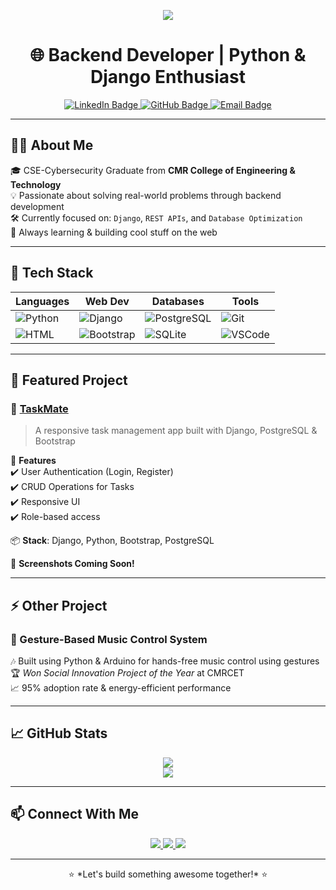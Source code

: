 <!-- Optional: Add a custom header/banner image -->
<p align="center">
  <img src="https://readme-typing-svg.herokuapp.com?color=0A62A8&lines=Hello+World!+👋;I'm+Sri+Uday+Kiran+Sai+Mahesh+Yerramsetti;Backend+Developer+%7C+Django+%7C+Python;Welcome+to+my+GitHub+Profile!" />
</p>

<h1 align="center">🌐 Backend Developer | Python & Django Enthusiast</h1>

<p align="center">
  <a href="https://www.linkedin.com/in/imuday/" target="_blank">
    <img src="https://img.shields.io/badge/LinkedIn-Connect-blue?style=for-the-badge&logo=linkedin" alt="LinkedIn Badge"/>
  </a>
  <a href="https://github.com/MAHI6203" target="_blank">
    <img src="https://img.shields.io/badge/GitHub-Follow-black?style=for-the-badge&logo=github" alt="GitHub Badge"/>
  </a>
  <a href="mailto:udaykiransaimahesh@gmail.com">
    <img src="https://img.shields.io/badge/Email-Contact-red?style=for-the-badge&logo=gmail" alt="Email Badge"/>
  </a>
</p>

---

## 👨‍💻 About Me

🎓 CSE-Cybersecurity Graduate from **CMR College of Engineering & Technology**  
💡 Passionate about solving real-world problems through backend development  
🛠️ Currently focused on: `Django`, `REST APIs`, and `Database Optimization`  
📌 Always learning & building cool stuff on the web  

---

## 🧰 Tech Stack

| Languages | Web Dev | Databases | Tools |
|----------|---------|-----------|-------|
| ![Python](https://img.shields.io/badge/Python-3776AB?style=flat-square&logo=python&logoColor=white) | ![Django](https://img.shields.io/badge/Django-092E20?style=flat-square&logo=django&logoColor=white) | ![PostgreSQL](https://img.shields.io/badge/PostgreSQL-316192?style=flat-square&logo=postgresql&logoColor=white) | ![Git](https://img.shields.io/badge/Git-F05032?style=flat-square&logo=git&logoColor=white) |
| ![HTML](https://img.shields.io/badge/HTML5-E34F26?style=flat-square&logo=html5&logoColor=white) | ![Bootstrap](https://img.shields.io/badge/Bootstrap-563D7C?style=flat-square&logo=bootstrap&logoColor=white) | ![SQLite](https://img.shields.io/badge/SQLite-003B57?style=flat-square&logo=sqlite&logoColor=white) | ![VSCode](https://img.shields.io/badge/VS%20Code-007ACC?style=flat-square&logo=visual-studio-code&logoColor=white) |

---

## 🚀 Featured Project

### 🔹 [TaskMate](https://github.com/MAHI6203/TASKMATE)
> A responsive task management app built with Django, PostgreSQL & Bootstrap

📌 **Features**  
✔️ User Authentication (Login, Register)  
✔️ CRUD Operations for Tasks  
✔️ Responsive UI  
✔️ Role-based access  

📦 **Stack**: Django, Python, Bootstrap, PostgreSQL  

📸 **Screenshots Coming Soon!**

---

## ⚡ Other Project

### 🔹 Gesture-Based Music Control System
🎶 Built using Python & Arduino for hands-free music control using gestures  
🏆 *Won Social Innovation Project of the Year* at CMRCET  
📈 95% adoption rate & energy-efficient performance  

---

## 📈 GitHub Stats

<p align="center">
  <img src="https://github-readme-stats.vercel.app/api?username=MAHI6203&show_icons=true&theme=tokyonight" />
  <br />
  <img src="https://github-readme-streak-stats.herokuapp.com?user=MAHI6203&theme=tokyonight&hide_border=false" />
</p>

---

## 📫 Connect With Me

<p align="center">
  <a href="https://www.linkedin.com/in/imuday/">
    <img src="https://img.shields.io/badge/LinkedIn-Connect-blue?style=for-the-badge&logo=linkedin" />
  </a>
  <a href="https://github.com/MAHI6203">
    <img src="https://img.shields.io/badge/GitHub-Follow-black?style=for-the-badge&logo=github" />
  </a>
  <a href="mailto:udaykiransaimahesh@gmail.com">
    <img src="https://img.shields.io/badge/Email-Me-red?style=for-the-badge&logo=gmail" />
  </a>
</p>

---

<p align="center">
  ⭐ *Let's build something awesome together!* ⭐
</p>
